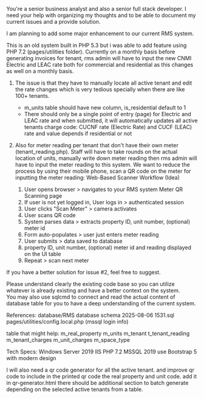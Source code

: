 You're a senior business analyst and also a senior full stack developer. I need your help with organizing my thoughts and to be able to document my current issues and a provide solution. 

I am planning to add some major enhancement to our current RMS system.

This is an old system built in PHP 5.3 but i was able to add feature using PHP 7.2 (pages/utilities folder).  Currently on a monthly basis before generating invoices for tenant, rms admin will have to input the new CNMI Electric and LEAC rate both for commercial and residential as this changes as well on a monthly basis. 

1. The issue is that they have to manually locate all active tenant and edit the rate changes which is very tedious specially when there are like 100+ tenants. 
    - m_units table should have new column, is_residential default to 1
    - There should only be a single point of entry (page) for Electric and LEAC rate and when submitted, it will automatically updates all active tenants charge code: CUCNF rate (Electric Rate) and CUCF (LEAC) rate and value depends if residential or not

2. Also for meter reading per tenant that don't have their own meter (tenant_reading.php). Staff will have to take rounds on the actual location of units, manually write down meter reading then rms admin will have to input the meter reading to this system. We want to reduce the process by using their mobile phone, scan a QR code on the meter for inputting the meter reading: 
    Web-Based Scanner Workflow (Idea)
    1. User opens browser > navigates to your RMS system Meter QR Scanning page
    2. If user is not yet logged in, User logs in > authenticated session
    3. User clicks "Scan Meter" > camera activates 
    4. User scans QR code 
    5. System parses data > extracts property ID, unit number, (optional) meter id
    6. Form auto-populates > user just enters meter reading
    7. User submits > data saved to database
    8. property ID, unit number, (optional) meter id and reading displayed on the UI table 
    9. Repeat > scan next meter

If you have a better solution for issue #2, feel free to suggest. 

Please understand clearly the existing code base so you can utilize whatever is already existing and have a better context on the system.    
You may also use sqlcmd to connect and read the actual content of database table for you to have a deep understanding of the current system.

References:
database/RMS database schema 2025-08-06 1531.sql
pages/utilities/config.local.php (mssql login info)

table that might help:
m_real_property
m_units
m_tenant
t_tenant_reading
m_tenant_charges
m_unit_charges
m_space_type

Tech Specs:
Windows Server 2019
IIS
PHP 7.2
MSSQL 2019
use Bootstrap 5 with modern design

I will also need a qr code generator for all the active tenant. and improve qr code to include in the printed qr code the real property and unit code. add it in qr-generator.html there should be additional section to batch generate depending on the selected active tenants from a table.